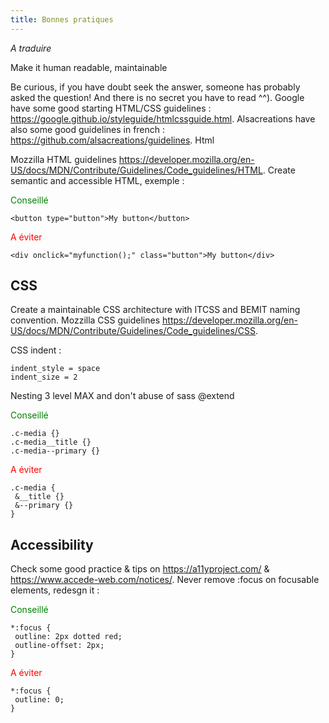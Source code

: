 ```yaml
---
title: Bonnes pratiques
---
```

*A traduire*

Make it human readable, maintainable

Be curious, if you have doubt seek the answer, someone has probably asked the question! And there is no secret you have to read ^^).
Google have some good starting HTML/CSS guidelines : https://google.github.io/styleguide/htmlcssguide.html.
Alsacreations have also some good guidelines in french : https://github.com/alsacreations/guidelines.
Html

Mozzilla HTML guidelines https://developer.mozilla.org/en-US/docs/MDN/Contribute/Guidelines/Code_guidelines/HTML.
Create semantic and accessible HTML, exemple :



<span style="color:green">Conseillé</span>
```
<button type="button">My button</button>
```

<span style="color:red">A éviter</span>
```
<div onclick="myfunction();" class="button">My button</div>
```

## CSS

Create a maintainable CSS architecture with ITCSS and BEMIT naming convention.
Mozzilla CSS guidelines https://developer.mozilla.org/en-US/docs/MDN/Contribute/Guidelines/Code_guidelines/CSS.

CSS indent :
```
indent_style = space
indent_size = 2
```

Nesting 3 level MAX and don't abuse of sass @extend

<span style="color:green">Conseillé</span>
```
.c-media {}
.c-media__title {}
.c-media--primary {}
```

<span style="color:red">A éviter</span>
```
.c-media {
 &__title {}
 &--primary {}
}
```
## Accessibility

Check some good practice & tips on https://a11yproject.com/ & https://www.accede-web.com/notices/.
Never remove :focus on focusable elements, redesgn it :

<span style="color:green">Conseillé</span>
```
*:focus {
 outline: 2px dotted red;
 outline-offset: 2px;
}
```

<span style="color:red">A éviter</span>
```
*:focus {
 outline: 0;
}
```
